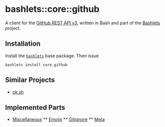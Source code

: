 # bashlets::core::github

A client for the [GitHub REST API v3](https://developer.github.com/v3/), written in Bash and part of the [Bashlets](https://github.com/bashlets) project.

## Installation

Install the [`bashlets`](https://github.com/bashlets/bashlets) base package. Then issue

```
bashlets install core.github
```

## Similar Projects

* [ok.sh](https://github.com/whiteinge/ok.sh)

## Implemented Parts

* [Miscellaneous](https://developer.github.com/v3/misc/)
** [Emojis](https://developer.github.com/v3/emojis/)
** [Gitignore](https://developer.github.com/v3/gitignore/)
** [Meta](https://developer.github.com/v3/meta/)

